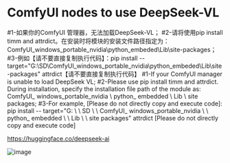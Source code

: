 # ComfyUI nodes to use DeepSeek-VL
#1-如果你的ComfyUI 管理器，无法加载DeepSeek-VL；
#2-请将使用pip install timm and attrdict。在安装时将模块的安装文件路径指定为：ComfyUI_windows_portable_nvidia\python_embeded\Lib\site-packages；
#3-例如【请不要直接复制执行代码】：pip install --target="G:\\SD\\ComfyUI_windows_portable_nvidia\\python_embeded\\Lib\\site-packages" attrdict【请不要直接复制执行代码】
#1-If your ComfyUI manager is unable to load DeepSeek VL;
#2-Please use pip install timm and attrdict. During installation, specify the installation file path of the module as: ComfyUI_ windows_portable_nvidia \ python_ embedded \ Lib \ site packages;
#3-For example, [Please do not directly copy and execute code]: pip install -- target="G: \ \ SD \ \ ComfyUI_ windows_portable_nvidia \ \ python_ embedded \ \ Lib \ \ site packages" attrdict [Please do not directly copy and execute code]

https://huggingface.co/deepseek-ai

![image](https://github.com/kijai/ComfyUI-DeepSeek-VL/assets/40791699/6a1d7872-7960-48f3-a079-21903761eddb)

